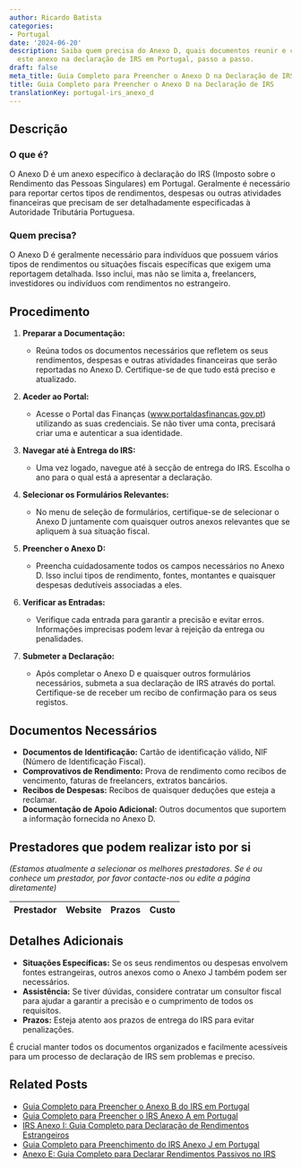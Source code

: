 ```yaml
---
author: Ricardo Batista
categories:
- Portugal
date: '2024-06-20'
description: Saiba quem precisa do Anexo D, quais documentos reunir e como preencher
  este anexo na declaração de IRS em Portugal, passo a passo.
draft: false
meta_title: Guia Completo para Preencher o Anexo D na Declaração de IRS
title: Guia Completo para Preencher o Anexo D na Declaração de IRS
translationKey: portugal-irs_anexo_d
---
```



## Descrição
### O que é?
O Anexo D é um anexo específico à declaração do IRS (Imposto sobre o Rendimento das Pessoas Singulares) em Portugal. Geralmente é necessário para reportar certos tipos de rendimentos, despesas ou outras atividades financeiras que precisam de ser detalhadamente especificadas à Autoridade Tributária Portuguesa.

### Quem precisa?
O Anexo D é geralmente necessário para indivíduos que possuem vários tipos de rendimentos ou situações fiscais específicas que exigem uma reportagem detalhada. Isso inclui, mas não se limita a, freelancers, investidores ou indivíduos com rendimentos no estrangeiro.

## Procedimento
1. **Preparar a Documentação:**
   - Reúna todos os documentos necessários que refletem os seus rendimentos, despesas e outras atividades financeiras que serão reportadas no Anexo D. Certifique-se de que tudo está preciso e atualizado.

2. **Aceder ao Portal:**
   - Acesse o Portal das Finanças (www.portaldasfinancas.gov.pt) utilizando as suas credenciais. Se não tiver uma conta, precisará criar uma e autenticar a sua identidade.

3. **Navegar até à Entrega do IRS:**
   - Uma vez logado, navegue até à secção de entrega do IRS. Escolha o ano para o qual está a apresentar a declaração.

4. **Selecionar os Formulários Relevantes:**
   - No menu de seleção de formulários, certifique-se de selecionar o Anexo D juntamente com quaisquer outros anexos relevantes que se apliquem à sua situação fiscal.

5. **Preencher o Anexo D:**
   - Preencha cuidadosamente todos os campos necessários no Anexo D. Isso inclui tipos de rendimento, fontes, montantes e quaisquer despesas dedutíveis associadas a eles.

6. **Verificar as Entradas:**
   - Verifique cada entrada para garantir a precisão e evitar erros. Informações imprecisas podem levar à rejeição da entrega ou penalidades.

7. **Submeter a Declaração:**
   - Após completar o Anexo D e quaisquer outros formulários necessários, submeta a sua declaração de IRS através do portal. Certifique-se de receber um recibo de confirmação para os seus registos.

## Documentos Necessários
- **Documentos de Identificação:** Cartão de identificação válido, NIF (Número de Identificação Fiscal).
- **Comprovativos de Rendimento:** Prova de rendimento como recibos de vencimento, faturas de freelancers, extratos bancários.
- **Recibos de Despesas:** Recibos de quaisquer deduções que esteja a reclamar.
- **Documentação de Apoio Adicional:** Outros documentos que suportem a informação fornecida no Anexo D.

## Prestadores que podem realizar isto por si
_(Estamos atualmente a selecionar os melhores prestadores. Se é ou conhece um prestador, por favor contacte-nos ou edite a página diretamente)_

| Prestador       |     Website     |     Prazos    |       Custo      |
| --------------- | --------------- |  :-------------: | :-------------: |

## Detalhes Adicionais
- **Situações Específicas:** Se os seus rendimentos ou despesas envolvem fontes estrangeiras, outros anexos como o Anexo J também podem ser necessários.
- **Assistência:** Se tiver dúvidas, considere contratar um consultor fiscal para ajudar a garantir a precisão e o cumprimento de todos os requisitos.
- **Prazos:** Esteja atento aos prazos de entrega do IRS para evitar penalizações.

É crucial manter todos os documentos organizados e facilmente acessíveis para um processo de declaração de IRS sem problemas e preciso.


## Related Posts

- [Guia Completo para Preencher o Anexo B do IRS em Portugal](https://tramitit.com/pt/guides/portugal/irs_anexo_b/)
- [Guia Completo para Preencher o IRS Anexo A em Portugal](https://tramitit.com/pt/guides/portugal/irs_anexo_a/)
- [IRS Anexo I: Guia Completo para Declaração de Rendimentos Estrangeiros](https://tramitit.com/pt/guides/portugal/irs_anexo_i/)
- [Guia Completo para Preenchimento do IRS Anexo J em Portugal](https://tramitit.com/pt/guides/portugal/irs_anexo_j/)
- [Anexo E: Guia Completo para Declarar Rendimentos Passivos no IRS](https://tramitit.com/pt/guides/portugal/irs_anexo_e/)